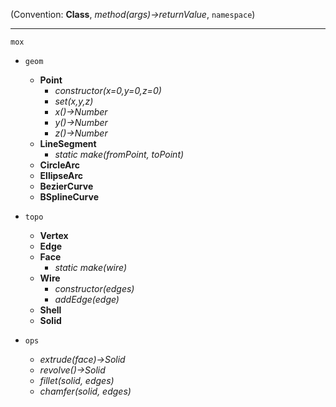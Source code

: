 

(Convention: **Class**, *method(args)->returnValue*, `namespace`)

---
`mox`

* `geom`
  - **Point**
    - *constructor(x=0,y=0,z=0)*
    - *set(x,y,z)*
    - *x()->Number*
    - *y()->Number*
    - *z()->Number*
  - **LineSegment**
    - *static make(fromPoint, toPoint)*
  - **CircleArc**
  - **EllipseArc**
  - **BezierCurve**
  - **BSplineCurve**

* `topo`
  - **Vertex**
  - **Edge**
  - **Face**
    - *static make(wire)*
  - **Wire**
    - *constructor(edges)*
    - *addEdge(edge)*
  - **Shell**
  - **Solid**

* `ops`
  - *extrude(face)->Solid*
  - *revolve()->Solid*
  - *fillet(solid, edges)*
  - *chamfer(solid, edges)*


